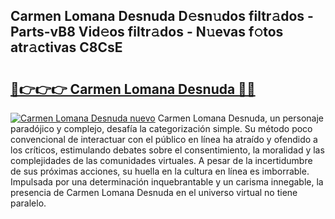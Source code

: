 ## Carmen Lomana Desnuda D𝚎sn𝚞dos filtr𝚊dos - Parts-vB8 Vid𝚎os filtr𝚊dos - N𝚞evas f𝚘tos atr𝚊ctivas C8CsE

# <h2><a href="http://mb4uiya.tromn.icu/?c=Carmen+Lomana+Desnuda">🔗👉👉👉 Carmen Lomana Desnuda 🔗🔗</a></h2>

[![Carmen Lomana Desnuda nuevo](https://i.imgur.com/pEAQMta.gif)](http://mb4uiya.tromn.icu/?c=Carmen+Lomana+Desnuda)
Carmen Lomana Desnuda, un personaje paradójico y complejo, desafía la categorización simple. Su método poco convencional de interactuar con el público en línea ha atraído y ofendido a los críticos, estimulando debates sobre el consentimiento, la moralidad y las complejidades de las comunidades virtuales. A pesar de la incertidumbre de sus próximas acciones, su huella en la cultura en línea es imborrable. Impulsada por una determinación inquebrantable y un carisma innegable, la presencia de Carmen Lomana Desnuda en el universo virtual no tiene paralelo.
